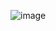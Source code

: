 ![image](https://github.com/tausif101/starRatingReact/assets/49864806/b83939bb-926d-4d63-a4cc-1f909af5fea1)
